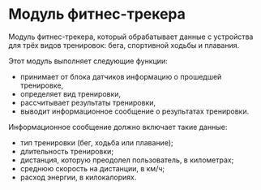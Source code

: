 # Модуль фитнес-трекера

Модуль фитнес-трекера, который обрабатывает данные с устройства для трёх видов тренировок: бега, спортивной ходьбы и плавания.

Этот модуль выполняет следующие функции:

-   принимает от блока датчиков информацию о прошедшей тренировке,
-   определяет вид тренировки,
-   рассчитывает результаты тренировки,
-   выводит информационное сообщение о результатах тренировки.

Информационное сообщение должно включает такие данные:

-   тип тренировки (бег, ходьба или плавание);
-   длительность тренировки;
-   дистанция, которую преодолел пользователь, в километрах;
-   среднюю скорость на дистанции, в км/ч;
-   расход энергии, в килокалориях.
